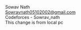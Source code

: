Sowav Nath
<br>
Sowravnath05102002@gmail.com
<br>
Codeforces - Sowrav_nath
<br>
This change is from local pc

